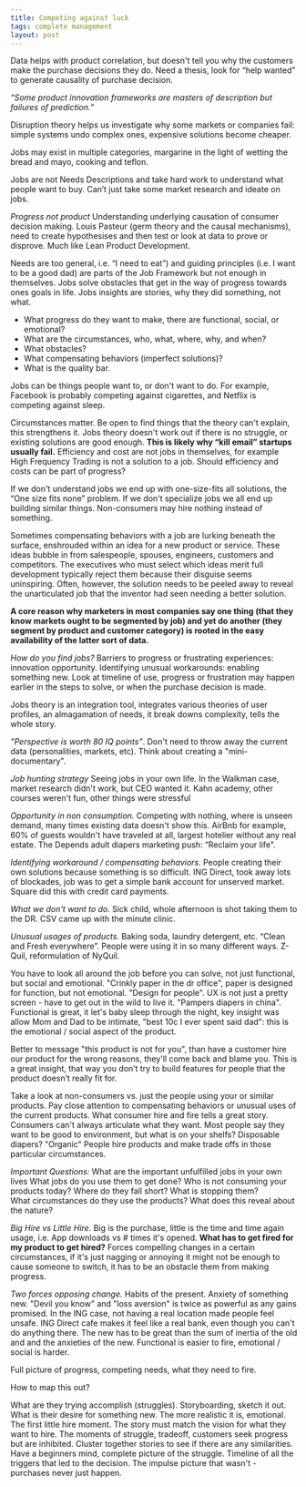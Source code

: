 ```yaml
---
title: Competing against luck 
tags: complete management
layout: post
---
```


Data helps with product correlation, but doesn't tell you why the customers make the purchase decisions they do.  Need a thesis, look for “help wanted” to generate causality of purchase decision.

*“Some product innovation frameworks are masters of description but failures of prediction.”*

Disruption theory helps us investigate why some markets or companies fail: simple systems undo complex ones,  expensive solutions become cheaper.

Jobs may exist in multiple categories, margarine in the light of wetting the bread and mayo, cooking and teflon.

Jobs are not Needs Descriptions and take hard work to understand what people want to buy. Can’t just take some market research and ideate on jobs. 

*Progress not product* Understanding underlying causation of consumer decision making. Louis Pasteur (germ theory and the causal mechanisms), need to create hypothesises and then test or look at data to prove or disprove. Much like Lean Product Development.

Needs are too general, i.e. “I need to eat”) and guiding principles (i.e. I want to be a good dad) are parts of the Job Framework but not enough in themselves. Jobs solve obstacles that get in the way of progress towards ones goals in life. Jobs insights are stories, why they did something, not what. 

* What progress do they want to make, there are functional, social, or emotional? 
* What are the circumstances, who, what, where, why, and when? 
* What obstacles? 
* What compensating behaviors (imperfect solutions)? 
* What is the quality bar. 

Jobs can be things people want to, or don't want to do. For example, Facebook is probably competing against cigarettes, and Netflix is competing against sleep. 

Circumstances matter. Be open to find things that the theory can't explain, this strengthens it. Jobs theory doesn't work out if there is no struggle, or existing solutions are good enough. **This is likely why “kill email” startups usually fail.** Efficiency and cost are not jobs in themselves, for example High Frequency Trading is not a solution to a job. Should efficiency and costs can be part of progress?

If we don't understand jobs we end up with one-size-fits all solutions, the “One size fits none” problem. If we don't specialize jobs we all end up building similar things. Non-consumers may hire nothing instead of something.

Sometimes compensating behaviors with a job are lurking beneath the surface, enshrouded within an idea for a new product or service. These ideas bubble in from salespeople, spouses, engineers, customers and competitors. The executives who must select which ideas merit full development typically reject them because their disguise seems uninspiring. Often, however, the solution needs to be peeled away to reveal the unarticulated job that the inventor had seen needing a better solution.

**A core reason why marketers in most companies say one thing (that they know markets ought to be segmented by job) and yet do another (they segment by product and customer category) is rooted in the easy availability of the latter sort of data.**

*How do you find jobs?* Barriers to progress or frustrating experiences: innovation opportunity. Identifying unusual workarounds: enabling something new.  Look at timeline of use, progress or frustration may happen earlier in the steps to solve, or when the purchase decision is made.

Jobs theory is an integration tool, integrates various theories of user profiles, an almagamation of needs, it break downs complexity, tells the whole story.

*”Perspective is worth 80 IQ points”*. Don't need to throw away the current data (personalities, markets, etc).  Think about creating a "mini-documentary". 

*Job hunting strategy* Seeing jobs in your own life. In the Walkman case, market research didn't work, but CEO wanted it. Kahn academy, other courses weren't fun, other things were stressful

*Opportunity in non consumption.* Competing with nothing, where is unseen demand, many times existing data doesn't show this.  AirBnb for example, 60% of guests wouldn't have traveled at all, largest hotelier without any real estate. The Depends adult diapers marketing push: “Reclaim your life”.

*Identifying workaround / compensating behaviors.* People creating their own solutions because something is so difficult. ING Direct, took away lots of blockades, job was to get a simple bank account for unserved market. Square did this with credit card payments.

*What we don't want to do.* Sick child, whole afternoon is shot taking them to the DR.  CSV came up with the minute clinic.

*Unusual usages of products.* Baking soda, laundry detergent, etc.  “Clean and Fresh everywhere”.  People were using it in so many different ways.  Z-Quil, reformulation of NyQuil.

You have to look all around the job before you can solve, not just functional, but social and emotional.  "Crinkly paper in the dr office", paper is designed for function, but not emotional.  "Design for people". UX is not just a pretty screen - have to get out in the wild to live it.  "Pampers diapers in china". Functional is great, it let's baby sleep through the night, key insight was allow Mom and Dad to be intimate, "best 10c I ever spent said dad": this is the emotional / social aspect of the product.

Better to message "this product is not for you", than have a customer hire our product for the wrong reasons, they'll come back and blame you. This is a great insight, that way you don’t try to build features for people that the product doesn’t really fit for.

Take a look at non-consumers vs. just the people using your or similar products.  Pay close attention to compensating behaviors or unusual uses of the current products. What consumer hire and fire tells a great story. Consumers can't always articulate what they want.  Most people say they want to be good to environment, but what is on your shelfs?  Disposable diapers?  "Organic" People hire products and make trade offs in those particular circumstances.

*Important Questions:*
What are the important unfulfilled jobs in your own lives
What jobs do you use them to get done?
Who is not consuming your products today?  Where do they fall short? What is stopping them?  
What circumstances do they use the products?  What does this reveal about the nature?

*Big Hire vs Little Hire.* Big is the purchase, little is the time and time again usage, i.e. App downloads vs # times it's opened.  **What has to get fired for my product to get hired?**  Forces compelling changes in a certain circumstances, if it's just nagging or annoying it might not be enough to cause someone to switch, it has to be an obstacle them from making progress.  

*Two forces opposing change.* Habits of the present.  Anxiety of something new.  "Devil you know" and "loss aversion" is twice as powerful as any gains promised. In the ING case, not having a real location made people feel unsafe. ING Direct cafe makes it feel like a real bank, even though you can't do anything there.  The new has to be great than the sum of inertia of the old and and the anxieties of the new.  Functional is easier to fire, emotional / social is harder.

Full picture of progress, competing needs, what they need to fire.

How to map this out? 

What are they trying accomplish (struggles).  Storyboarding, sketch it out.  What is their desire for something new.  The more realistic it is, emotional.  The first little hire moment.  The story must match the vision for what they want to hire.  The moments of struggle, tradeoff, customers seek progress but are inhibited.  Cluster together stories to see if there are any similarities.  Have a beginners mind, complete picture of the struggle.  Timeline of all the triggers that led to the decision.  The impulse picture that wasn't - purchases never just happen.  
